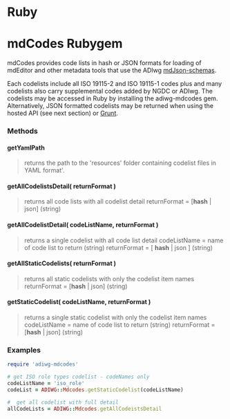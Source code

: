 # Ruby

# mdCodes Rubygem

mdCodes provides code lists in hash or JSON formats for loading of mdEditor and other metadata tools that use the ADIwg [mdJson-schemas](https://github.com/adiwg/mdJson-schemas).

Each codelists include all ISO 19115-2 and ISO 19115-1 codes plus and many codelists also carry supplemental codes added by NGDC or ADIwg. The codelists may be accessed in Ruby by installing the adiwg-mdcodes gem. Alternatively, JSON formatted codelists may be returned when using the hosted API (see next section) or  [Grunt](http://gruntjs.com/getting-started).

### Methods

#### getYamlPath
> returns the path to the 'resources' folder containing codelist files in YAML format'.

#### getAllCodelistsDetail( returnFormat )
> returns all code lists with all codelist detail
> returnFormat = \[__hash__ | json] (string)

#### getAllCodelistDetail( codeListName, returnFormat )
> returns a single codelist with all code list detail
> codeListName = name of code list to return (string)
> returnFormat = \[ __hash__ | json ] (string)

#### getAllStaticCodelists( returnFormat )
> returns all static codelists with only the codelist item names
> returnFormat = \[__hash__ | json] (string)

#### getStaticCodelist( codeListName, returnFormat )
> returns a single static codelist with only the codelist item names
> codeListName = name of code list to return (string)
> returnFormat = \[__hash__ | json] (string)


### Examples
````Ruby
require 'adiwg-mdcodes'

# get ISO role types codelist - codeNames only
codeListName = 'iso_role'
codeList = ADIWG::Mdcodes.getStaticCodelist(codeListName)

#  get all codelist with full detail
allCodeLists = ADIWG::Mdcodes.getAllCodeistsDetail

````

